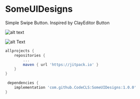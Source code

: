 # SomeUIDesigns
Simple Swipe Button. Inspired by ClayEditor Button

![alt text](https://drive.google.com/uc?export=view&id=1K4ymaQK37g2pqg-R16YPzL1911YR-Apr)

![alt Text]([https://media.giphy.com/media/vFKqnCdLPNOKc/giphy.gif](https://drive.google.com/uc?export=view&id=1rqYrw2QbgosGwAKtu9fivtXqT7KrMSBK))



```groovy
allprojects {
	repositories {
		...
		maven { url 'https://jitpack.io' }
	}
}
  
 dependencies {
	implementation 'com.github.CodeCLS:SomeUIDesigns:1.0.0'
}

```
